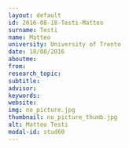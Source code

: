 ```yaml
---
layout: default 
id: 2016-08-18-Testi-Matteo
surname: Testi
name: Matteo
university: University of Trento
date: 18/08/2016
aboutme: 
from: 
research_topic: 
subtitle: 
advisor: 
keywords: 
website: 
img: no_picture.jpg
thumbnail: no_picture_thumb.jpg
alt: Matteo Testi
modal-id: stud60
---
```

